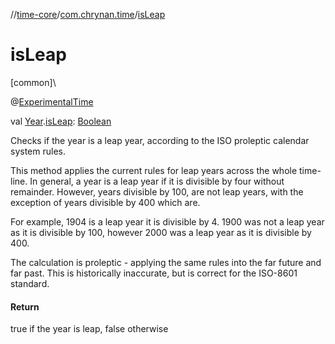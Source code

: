 //[time-core](../../index.md)/[com.chrynan.time](index.md)/[isLeap](is-leap.md)

# isLeap

[common]\

@[ExperimentalTime](https://kotlinlang.org/api/latest/jvm/stdlib/kotlin.time/-experimental-time/index.html)

val [Year](-year/index.md).[isLeap](is-leap.md): [Boolean](https://kotlinlang.org/api/latest/jvm/stdlib/kotlin/-boolean/index.html)

Checks if the year is a leap year, according to the ISO proleptic calendar system rules.

<p>
This method applies the current rules for leap years across the whole time-line.
In general, a year is a leap year if it is divisible by four without
remainder. However, years divisible by 100, are not leap years, with
the exception of years divisible by 400 which are.
<p>
For example, 1904 is a leap year it is divisible by 4.
1900 was not a leap year as it is divisible by 100, however 2000 was a
leap year as it is divisible by 400.
<p>
The calculation is proleptic - applying the same rules into the far future and far past.
This is historically inaccurate, but is correct for the ISO-8601 standard.

#### Return

true if the year is leap, false otherwise
